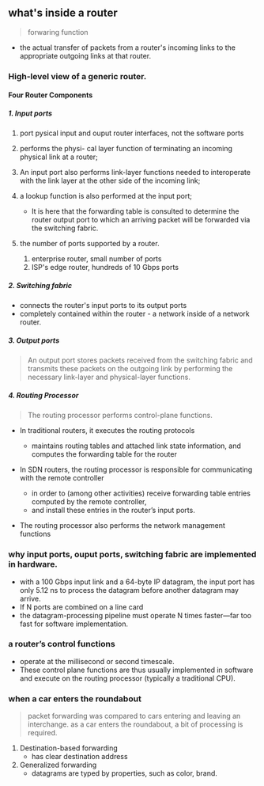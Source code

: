 ## what's inside a router

> forwaring function
- the actual transfer of packets from  a router's incoming links to the appropriate outgoing links at that router.

### High-level view of a generic router.

#### Four Router Components

##### 1. Input ports
1. port
   pysical input and ouput router interfaces, not the software ports
   
2. performs the physi- cal layer function of terminating an incoming physical link at a router;

3. An input port also performs link-layer functions needed to interoperate with the link layer at the other side of the incoming link;

4. a lookup function is also performed at the input port;
   - It is here that the forwarding table is consulted to determine the router output port to which an arriving packet will be forwarded via the switching fabric.

5. the number of ports supported by a router.
   1. enterprise router, small number of ports
   2. ISP's edge router, hundreds of 10 Gbps ports

##### 2. Switching fabric
- connects the router's input ports to its output ports
- completely contained within the router - a network inside of a network router.

##### 3. Output ports
> An output port stores packets received from the switching fabric 
> and transmits these packets on the outgoing link by performing the necessary link-layer and physical-layer functions.

##### 4. Routing Processor
> The routing processor performs control-plane functions.

- In traditional routers, it executes the routing protocols
  - maintains routing tables and attached link state information, and computes the forwarding table for the router
  
- In SDN routers, the routing processor is responsible for communicating with the remote controller 
  - in order to (among other activities) receive forwarding table entries computed by the remote controller, 
  - and install these entries in the router’s input ports.
  
- The routing processor also performs the network management functions

### why input ports, ouput ports, switching fabric are implemented in hardware.

- with a 100 Gbps input link and a 64-byte IP datagram, the input port has only 5.12 ns to process the datagram before another datagram may arrive.
- If N ports are combined on a line card
- the datagram-processing pipeline must operate N times faster—far too fast for software implementation.

### a router’s control functions

- operate at the millisecond or second timescale.
- These control plane functions are thus usually implemented in software and execute on the routing processor (typically a traditional CPU).

### when a car enters the roundabout

> packet forwarding was compared to cars entering and leaving an interchange.
> as a car enters the roundabout, a bit of processing is required.

1. Destination-based forwarding
   - has clear destination address
2. Generalized forwarding
   - datagrams are typed by properties, such as color, brand.

